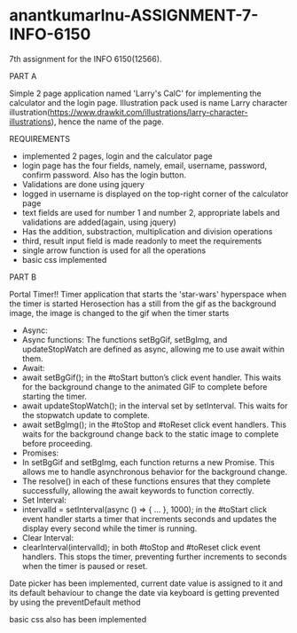 # anantkumarlnu-ASSIGNMENT-7-INFO-6150
7th assignment for the INFO 6150(12566).

PART A

Simple 2 page application named 'Larry's CalC' for implementing the calculator and the login page.
Illustration pack used is name Larry character illustration(https://www.drawkit.com/illustrations/larry-character-illustrations), hence the name of the page.

REQUIREMENTS 
- implemented 2 pages, login and the calculator page
- login page has the four fields, namely, email, username, password, confirm password. Also has the login button.
- Validations are done using jquery
- logged in username is displayed on the top-right corner of the calculator page
- text fields are used for number 1 and number 2, appropriate labels and validations are added(again, using jquery)
- Has the addition, substraction, multiplication and division operations
- third, result input field is made readonly to meet the requirements
- single arrow function is used for all the operations
- basic css implemented


PART B

Portal Timer!!
Timer application that starts the 'star-wars' hyperspace when the timer is started 
Herosection has a still from the gif as the background image, the image is changed to the gif when the timer starts 

- 	Async:
 - 	Async functions: The functions setBgGif, setBgImg, and updateStopWatch are defined as async, allowing me to use await within them.
- 	Await:
 - 	await setBgGif(); in the #toStart button’s click event handler. This waits for the background change to the animated GIF to complete before starting the timer.
 -	await updateStopWatch(); in the interval set by setInterval. This waits for the stopwatch update to complete.
 - 	await setBgImg(); in the #toStop and #toReset click event handlers. This waits for the background change back to the static image to complete before proceeding.
- 	Promises:
 -	In setBgGif and setBgImg, each function returns a new Promise. This allows me to handle asynchronous behavior for the background change.
 - 	The resolve() in each of these functions ensures that they complete successfully, allowing the await keywords to function correctly.
- 	Set Interval:
 -   intervalId = setInterval(async () => { ... }, 1000); in the #toStart click event handler starts a timer that increments seconds and updates the display every second while the timer is running.
- Clear Interval:
 - 	clearInterval(intervalId); in both #toStop and #toReset click event handlers. This stops the timer, preventing further increments to seconds when the timer is paused or reset.

Date picker has been implemented, current date value is assigned to it and its default behaviour to change the date via keyboard is getting prevented by using the preventDefault method

basic css also has been implemented

 

